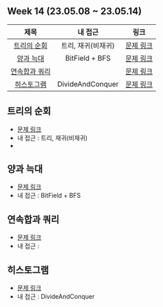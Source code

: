 ## Week 14 (23.05.08 ~ 23.05.14)
| 제목 | 내 접근 | 링크 |
| :--: | :--: | :--: |
| [트리의 순회](#트리의-순회) | 트리, 재귀(비재귀) | [문제 링크](https://www.acmicpc.net/problem/2263) | 
| [양과 늑대](#양과-늑대) | BitField + BFS | [문제 링크](https://school.programmers.co.kr/learn/courses/30/lessons/92343) |        
| [연속합과 쿼리](#연속합과-쿼리) | | [문제 링크](https://www.acmicpc.net/problem/16993) |                |
| [히스토그램](#히스토그램) | DivideAndConquer | [문제 링크](https://www.acmicpc.net/problem/1725) |                |

## 트리의 순회
- [문제 링크](https://www.acmicpc.net/problem/2263)
- 내 접근 : 트리, 재귀(비재귀)
- 

## 양과 늑대
- [문제 링크](https://school.programmers.co.kr/learn/courses/30/lessons/92343)
- 내 접근 : BitField + BFS

## 연속합과 쿼리
- [문제 링크](https://www.acmicpc.net/problem/16993)
- 내 접근 : 

## 히스토그램
- [문제 링크](https://www.acmicpc.net/problem/1725)
- 내 접근 : DivideAndConquer